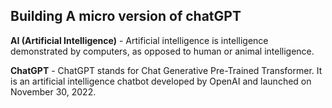 ## **Building A micro version of chatGPT**

**AI (Artificial Intelligence)** - Artificial intelligence is intelligence demonstrated by computers, as opposed to human or animal intelligence.

**ChatGPT** - ChatGPT stands for Chat Generative Pre-Trained Transformer. It is an artificial intelligence chatbot developed by OpenAI and launched on November 30, 2022.